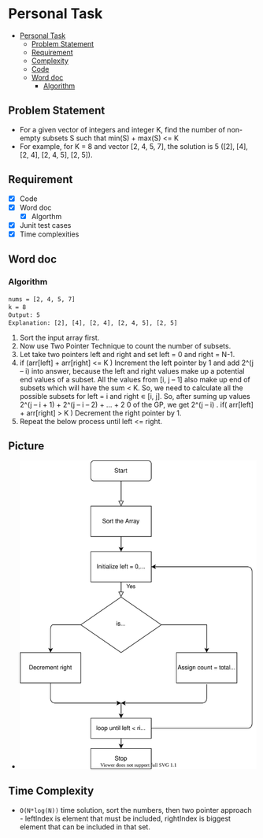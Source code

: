# Personal Task

- [Personal Task](#personal-task)
  - [Problem Statement](#problem-statement)
  - [Requirement](#requirement)
  - [Complexity](#complexity)
  - [Code](#code)
  - [Word doc](#word-doc)
    - [Algorithm](#algorithm)

## Problem Statement

- For a given vector of integers and integer K, find the number of non-empty subsets S such that min(S) + max(S) <= K
- For example, for K = 8 and vector [2, 4, 5, 7], the solution is 5 ([2], [4], [2, 4], [2, 4, 5], [2, 5]).

## Requirement

- [x] Code
- [x] Word doc
  - [x] Algorthm
- [x] Junit test cases
- [x] Time complexities
<!-- - [X] Pictorial images for explanation -->

## Word doc

### Algorithm


```text
nums = [2, 4, 5, 7]
k = 8
Output: 5
Explanation: [2], [4], [2, 4], [2, 4, 5], [2, 5]
```

1. Sort the input array first.
2. Now use Two Pointer Technique to count the number of subsets.
3. Let take two pointers left and right and set left = 0 and right = N-1.
4. if (arr[left] + arr[right] <= K )
   Increment the left pointer by 1 and add 2^(j – i) into answer, because the left and right values make up a potential end values of a subset. All the values from [i, j – 1] also make up end of subsets which will have the sum < K. So, we need to calculate all the possible subsets for left = i and right ∊ [i, j]. So, after suming up values 2^(j – i + 1) + 2^(j – i – 2) + … + 2 0 of the GP, we get 2^(j – i) .
   if( arr[left] + arr[right] > K )
   Decrement the right pointer by 1.
5. Repeat the below process until left <= right.


## Picture

- ![axscd](flowchart.svg)


## Time Complexity

- `O(N*log(N))` time solution, sort the numbers, then two pointer approach - leftIndex is element that must be included, rightIndex is biggest element that can be included in that set.
